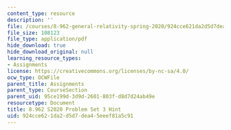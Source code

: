 ```yaml
---
content_type: resource
description: ''
file: /courses/8-962-general-relativity-spring-2020/924cce621da2d5d7dea45eeef81a5c91_MIT8_962S20_pset03_hint.pdf
file_size: 108123
file_type: application/pdf
hide_download: true
hide_download_original: null
learning_resource_types:
- Assignments
license: https://creativecommons.org/licenses/by-nc-sa/4.0/
ocw_type: OCWFile
parent_title: Assignments
parent_type: CourseSection
parent_uid: 95ce199d-3d9d-2601-803f-d8d7d24ab49e
resourcetype: Document
title: 8.962 S2020 Problem Set 3 Hint
uid: 924cce62-1da2-d5d7-dea4-5eeef81a5c91
---
```

